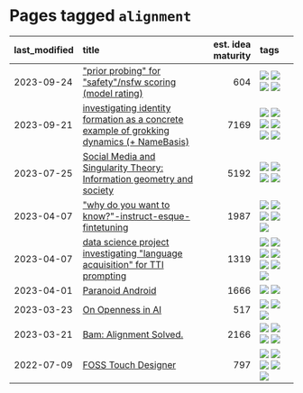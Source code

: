# Pages tagged `alignment`

|last_modified|title|est. idea maturity|tags
|:---|:---|---:|:---|
|2023-09-24|["prior probing" for "safety"/nsfw scoring (model rating)](../prior_probing.md)|604|[![](https://img.shields.io/badge/tag-alignment-fe4dc)](../tags/alignment.md) [![](https://img.shields.io/badge/tag-experimental-c4fb38)](../tags/experimental.md) [![](https://img.shields.io/badge/tag-mechanistic_interpretability-99b5f2)](../tags/mechanistic_interpretability.md) [![](https://img.shields.io/badge/tag-wip-35d420)](../tags/wip.md)|
|2023-09-21|[investigating identity formation as a concrete example of grokking dynamics (+ NameBasis)](../identity_grokking_dynamics.md)|7169|[![](https://img.shields.io/badge/tag-alignment-fe4dc)](../tags/alignment.md) [![](https://img.shields.io/badge/tag-experimental-c4fb38)](../tags/experimental.md) [![](https://img.shields.io/badge/tag-interpretability-cc5ed7)](../tags/interpretability.md) [![](https://img.shields.io/badge/tag-publication-3f9741)](../tags/publication.md) [![](https://img.shields.io/badge/tag-safety-dd597e)](../tags/safety.md) [![](https://img.shields.io/badge/tag-wip-35d420)](../tags/wip.md)|
|2023-07-25|[Social Media and Singularity Theory: Information geometry and society](../social_singularities.md)|5192|[![](https://img.shields.io/badge/tag-alignment-fe4dc)](../tags/alignment.md) [![](https://img.shields.io/badge/tag-information_geometry-d5ffe)](../tags/information_geometry.md) [![](https://img.shields.io/badge/tag-philosophy-a68128)](../tags/philosophy.md) [![](https://img.shields.io/badge/tag-publication-3f9741)](../tags/publication.md)|
|2023-04-07|["why do you want to know?"-instruct-esque-fintetuning](../whydoyouwantoknow.md)|1987|[![](https://img.shields.io/badge/tag-aiethics-d3fceb)](../tags/aiethics.md) [![](https://img.shields.io/badge/tag-alignment-fe4dc)](../tags/alignment.md) [![](https://img.shields.io/badge/tag-dialogue-e13c2b)](../tags/dialogue.md) [![](https://img.shields.io/badge/tag-models-deeba9)](../tags/models.md) [![](https://img.shields.io/badge/tag-wip-35d420)](../tags/wip.md)|
|2023-04-07|[data science project investigating "language acquisition" for TTI prompting](../tti_language_aqcuisition.md)|1319|[![](https://img.shields.io/badge/tag-alignment-fe4dc)](../tags/alignment.md) [![](https://img.shields.io/badge/tag-dataset-e839f4)](../tags/dataset.md) [![](https://img.shields.io/badge/tag-experimental-c4fb38)](../tags/experimental.md) [![](https://img.shields.io/badge/tag-prompting-b08442)](../tags/prompting.md) [![](https://img.shields.io/badge/tag-publication-3f9741)](../tags/publication.md) [![](https://img.shields.io/badge/tag-publicgood-76bb24)](../tags/publicgood.md) [![](https://img.shields.io/badge/tag-stability-96bcc)](../tags/stability.md)|
|2023-04-01|[Paranoid Android](../paranoid-android.md)|1666|[![](https://img.shields.io/badge/tag-alignment-fe4dc)](../tags/alignment.md) [![](https://img.shields.io/badge/tag-experimental-c4fb38)](../tags/experimental.md)|
|2023-03-23|[On Openness in AI](../on_openness_in_ai.md)|517|[![](https://img.shields.io/badge/tag-alignment-fe4dc)](../tags/alignment.md) [![](https://img.shields.io/badge/tag-publication-3f9741)](../tags/publication.md) [![](https://img.shields.io/badge/tag-publicgood-76bb24)](../tags/publicgood.md)|
|2023-03-21|[Bam: Alignment Solved.](../ezmode_alignment.md)|2166|[![](https://img.shields.io/badge/tag-alignment-fe4dc)](../tags/alignment.md) [![](https://img.shields.io/badge/tag-dataset-e839f4)](../tags/dataset.md) [![](https://img.shields.io/badge/tag-experimental-c4fb38)](../tags/experimental.md) [![](https://img.shields.io/badge/tag-meta-e168be)](../tags/meta.md)|
|2022-07-09|[FOSS Touch Designer](../FOSS_touch_designer.md)|797|[![](https://img.shields.io/badge/tag-alignment-fe4dc)](../tags/alignment.md) [![](https://img.shields.io/badge/tag-animation-82d6e)](../tags/animation.md) [![](https://img.shields.io/badge/tag-publicgood-76bb24)](../tags/publicgood.md) [![](https://img.shields.io/badge/tag-tooling-dad82b)](../tags/tooling.md) [![](https://img.shields.io/badge/tag-wip-35d420)](../tags/wip.md)|